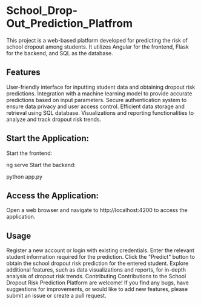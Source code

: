 # School_Drop-Out_Prediction_Platfrom
This project is a web-based platform developed for predicting the risk of school dropout among students. It utilizes Angular for the frontend, Flask for the backend, and SQL as the database.

## Features
User-friendly interface for inputting student data and obtaining dropout risk predictions.
Integration with a machine learning model to provide accurate predictions based on input parameters.
Secure authentication system to ensure data privacy and user access control.
Efficient data storage and retrieval using SQL database.
Visualizations and reporting functionalities to analyze and track dropout risk trends.

## Start the Application:

Start the frontend:

ng serve
Start the backend:

python app.py
## Access the Application:

Open a web browser and navigate to http://localhost:4200 to access the application.
## Usage
Register a new account or login with existing credentials.
Enter the relevant student information required for the prediction.
Click the "Predict" button to obtain the school dropout risk prediction for the entered student.
Explore additional features, such as data visualizations and reports, for in-depth analysis of dropout risk trends.
Contributing
Contributions to the School Dropout Risk Prediction Platform are welcome! If you find any bugs, have suggestions for improvements, or would like to add new features, please submit an issue or create a pull request.
